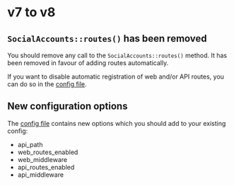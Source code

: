 # v7 to v8

## `SocialAccounts::routes()` has been removed

You should remove any call to the `SocialAccounts::routes()` method. It has been removed in favour of adding routes automatically.

If you want to disable automatic registration of web and/or API routes, you can do so in the [config file](config/social-accounts.php).

## New configuration options

The [config file](config/social-accounts.php) contains new options which you should add to your existing config:

- api_path
- web_routes_enabled
- web_middleware
- api_routes_enabled
- api_middleware
